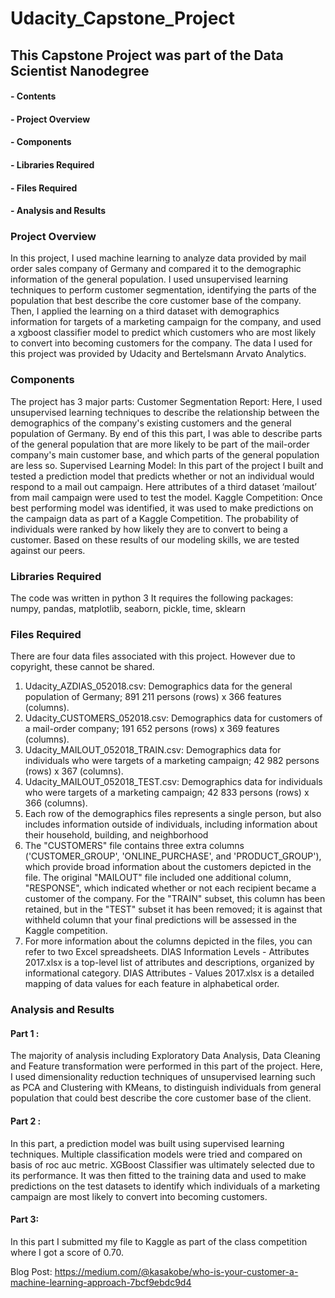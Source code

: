 # Udacity_Capstone_Project

## This Capstone Project was part of the Data Scientist Nanodegree 

#### - Contents
#### - Project Overview
#### - Components
#### - Libraries Required
#### - Files Required
#### - Analysis and Results


### Project Overview
In this project, I used machine learning to analyze data provided by mail order sales company of Germany and compared it to the demographic information of the general population.
I used unsupervised learning techniques to perform customer segmentation, identifying the parts of the population that best describe the core customer base of the company. Then, I applied the learning on a third dataset with demographics information for targets of a marketing campaign for the company, and used a xgboost classifier model to predict which customers who are most likely to convert into becoming customers for the company. The data I used for this project was provided by Udacity and Bertelsmann Arvato Analytics.

### Components
The project has 3 major parts:
Customer Segmentation Report: Here, I used unsupervised learning techniques to describe the relationship between the demographics of the company's existing customers and the general population of Germany. By end of this this part, I was able to describe parts of the general population that are more likely to be part of the mail-order company's main customer base, and which parts of the general population are less so.
Supervised Learning Model: In this part of the project I built and tested a prediction model that predicts whether or not an individual would respond to a mail out campaign. Here attributes of a third dataset ‘mailout’ from mail campaign were used to test the model. 
Kaggle Competition: Once best performing model was identified, it was used to make predictions on the campaign data as part of a Kaggle Competition. The probability of individuals were ranked by how likely they are to convert to being a customer. Based on these results of our modeling skills, we are tested against our peers.

### Libraries Required
The code was written in python 3 
It requires the following packages: numpy, pandas, matplotlib, seaborn, pickle, time, sklearn

### Files Required
There are four data files associated with this project. However due to copyright, these cannot be shared. 

1. Udacity_AZDIAS_052018.csv: Demographics data for the general population of Germany; 891 211 persons (rows) x 366 features (columns).
2. Udacity_CUSTOMERS_052018.csv: Demographics data for customers of a mail-order company; 191 652 persons (rows) x 369 features (columns).
3. Udacity_MAILOUT_052018_TRAIN.csv: Demographics data for individuals who were targets of a marketing campaign; 42 982 persons (rows) x 367 (columns).
4. Udacity_MAILOUT_052018_TEST.csv: Demographics data for individuals who were targets of a marketing campaign; 42 833 persons (rows) x 366 (columns).
5. Each row of the demographics files represents a single person, but also includes information outside of individuals, including information about their household, building, and neighborhood
6. The "CUSTOMERS" file contains three extra columns ('CUSTOMER_GROUP', 'ONLINE_PURCHASE', and 'PRODUCT_GROUP'), which provide broad information about the customers depicted in the file. The original "MAILOUT" file included one additional column, "RESPONSE", which indicated whether or not each recipient became a customer of the company. For the "TRAIN" subset, this column has been retained, but in the "TEST" subset it has been removed; it is against that withheld column that your final predictions will be assessed in the Kaggle competition.
7. For more information about the columns depicted in the files, you can refer to two Excel spreadsheets. DIAS Information Levels - Attributes 2017.xlsx is a top-level list of attributes and descriptions, organized by informational category.
DIAS Attributes - Values 2017.xlsx is a detailed mapping of data values for each feature in alphabetical order.

### Analysis and Results
#### Part 1 : 
The majority of analysis including Exploratory Data Analysis, Data Cleaning and Feature transformation were performed in this part of the project. Here, I used dimensionality reduction techniques of unsupervised learning such as PCA and Clustering with KMeans, to distinguish individuals from general population that could best describe the core customer base of the client. 

#### Part 2 : 
In this part, a prediction model was built using supervised learning techniques. Multiple classification models were tried and compared on basis of roc auc metric. XGBoost Classifier was ultimately selected due to its performance. It was then fitted to the training data and used to make predictions on the test datasets to identify which individuals of a marketing campaign are most likely to convert into becoming customers.

#### Part 3:
In this part I submitted my file to Kaggle as part of the class competition where I got a score of 0.70.

Blog Post: https://medium.com/@kasakobe/who-is-your-customer-a-machine-learning-approach-7bcf9ebdc9d4	
